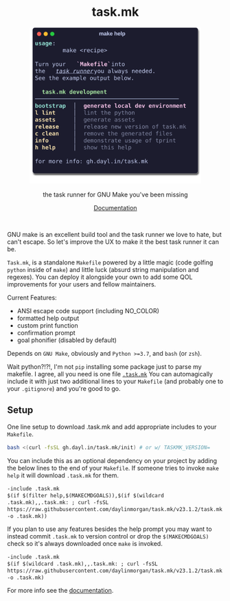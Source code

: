 <div align="center">
  <h1 align="center"> task.mk </h1>
  <img src="./assets/help.svg" alt="help" width=400 >
  <p align="center">
  the task runner for GNU Make you've been missing
  </p>
  <p align="center">
  <a href="https://gh.dayl.in/task.mk">Documentation</a>
  </p>
</div>
</br>

GNU make is an excellent build tool and the task runner we love to hate, but can't escape.
So let's improve the UX to make it the best task runner it can be.

`Task.mk`, is a standalone `Makefile` powered by a little magic (code golfing `python` inside of `make`) and little luck (absurd string manipulation and regexes). 
You can deploy it alongside your own to add some QOL improvements for your users and fellow maintainers.


Current Features:

  - ANSI escape code support (including NO_COLOR) 
  - formatted help output
  - custom print function
  - confirmation prompt
  - goal phonifier (disabled by default)

Depends on `GNU Make`, obviously and `Python >=3.7`, and `bash` (or `zsh`).

Wait python?!?!, I'm not `pip` installing some package just to parse my makefile.
I agree, all you need is one file [`.task.mk`](https://github.com/daylinmorgan/task.mk/blob/main/task.mk)
You can automagically include it with just two additional lines to your `Makefile` (and probably one to your `.gitignore`) and you're good to go.

## Setup

One line setup to download .task.mk and add appropriate includes to your `Makefile`.
```bash
bash <(curl -fsSL gh.dayl.in/task.mk/init) # or w/ TASKMK_VERSION=
```

You can include this as an optional dependency on your project by adding the below lines to the end of your `Makefile`.
If someone tries to invoke `make help` it will download `.task.mk` for them.

```make
-include .task.mk
$(if $(filter help,$(MAKECMDGOALS)),$(if $(wildcard .task.mk),,.task.mk: ; curl -fsSL https://raw.githubusercontent.com/daylinmorgan/task.mk/v23.1.2/task.mk -o .task.mk))
```

If you plan to use any features besides the help prompt you may want to instead commit `.task.mk` to version control or drop the `$(MAKECMDGOALS)` check so it's always downloaded once `make` is invoked.

```make
-include .task.mk
$(if $(wildcard .task.mk),,.task.mk: ; curl -fsSL https://raw.githubusercontent.com/daylinmorgan/task.mk/v23.1.2/task.mk -o .task.mk)
```

For more info see the [documentation](https://gh.dayl.in/task.mk).
